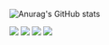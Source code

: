![Anurag's GitHub stats](https://github-readme-stats.vercel.app/api?username=jaegwans&show_icons=true&theme=default)

<img src="https://img.shields.io/badge/ReactNative-9cf?style=flat-square&logo=react&logoColor=white"/> <img src="https://img.shields.io/badge/javascript-yellow?style=flat-square&logo=javascript&logoColor=white"/> <img src="https://img.shields.io/badge/figma-red?style=flat-square&logo=figma&logoColor=white"/> <img src="https://img.shields.io/badge/node.js-green?style=flat-square&logo=node.js&logoColor=white"/>
